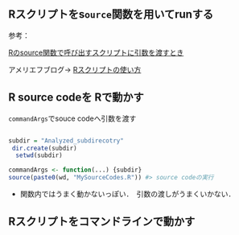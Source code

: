 ## Rスクリプトをs`ource`関数を用いてrunする

参考：　

[Rのsource関数で呼び出すスクリプトに引数を渡すとき](https://blog.statsbeginner.net/entry/2021/07/08/180414)

アメリエフブログ→ [Rスクリプトの使い方](https://staffblog.amelieff.jp/entry/rscript.usage)


## R source codeを Rで動かす
`commandArgs`でsouce codeへ引数を渡す
```r

subdir = "Analyzed_subdirecotry"
 dir.create(subdir)
  setwd(subdir)

commandArgs <- function(...) {subdir}
source(paste0(wd, "MySourceCodes.R")) #> source codeの実行

```
- 関数内ではうまく動かないっぽい．　引数の渡しがうまくいかない．


## Rスクリプトをコマンドラインで動かす
